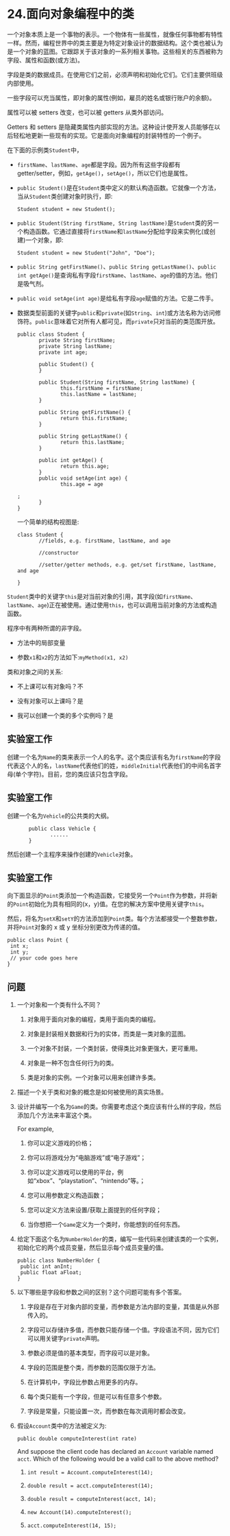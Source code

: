 # 24.面向对象编程中的类

一个对象本质上是一个事物的表示。一个物体有一些属性，就像任何事物都有特性一样。然而，编程世界中的类主要是为特定对象设计的数据结构。这个类也被认为是一个对象的蓝图。它跟踪关于该对象的一系列相关事物。这些相关的东西被称为字段、属性和函数(或方法)。

字段是类的数据成员。在使用它们之前，必须声明和初始化它们。它们主要供班级内部使用。

一些字段可以充当属性，即对象的属性(例如，雇员的姓名或银行账户的余额)。

属性可以被 setters 改变，也可以被 getters 从类外部访问。

Getters 和 setters 是隐藏类属性内部实现的方法。这种设计使开发人员能够在以后轻松地更新一些现有的实现。它是面向对象编程的封装特性的一个例子。

在下面的示例类`Student`中，

*   `firstName`、`lastName`、`age`都是字段。因为所有这些字段都有 getter/setter，例如，`getAge()`，`setAge()`，所以它们也是属性。

*   `public Student()`是在`Student`类中定义的默认构造函数。它就像一个方法，当从`Student`类创建对象时执行，即:

    ```
    Student student = new Student();

    ```

*   `public Student(String firstName, String lastName)`是`Student`类的另一个构造函数。它通过直接将`firstName`和`lastName`分配给字段来实例化(或创建)一个对象，即:

    ```
    Student student = new Student("John", "Doe");

    ```

*   `public String getFirstName()`、`public String getLastName()`、`public int getAge()`是查询私有字段`firstName`、`lastName`、`age`的值的方法。他们是吸气剂。

*   `public void setAge(int age)`是给私有字段`age`赋值的方法。它是二传手。

*   数据类型前面的关键字`public`和`private`(如`String`、`int`)或方法名称为访问修饰符。`public`意味着它对所有人都可见，而`private`只对当前的类范围开放。

    ```
    public class Student {
           private String firstName;
           private String lastName;
           private int age;

           public Student() {
           }

           public Student(String firstName, String lastName) {
                  this.firstName = firstName;
                  this.lastName = lastName;
           }

           public String getFirstName() {
                  return this.firstName;
           }

           public String getLastName() {
                  return this.lastName;
           }

           public int getAge() {
                  return this.age;
           }
           public void setAge(int age) {
                  this.age = age

    ;
           }
    }

    ```

    一个简单的结构视图是:

    ```
    class Student {
           //fields, e.g. firstName, lastName, and age

           //constructor

           //setter/getter methods, e.g. get/set firstName, lastName, and age

    }

    ```

`Student`类中的关键字`this`是对当前对象的引用，其字段(如`firstName`、`lastName`、`age`)正在被使用。通过使用`this`，也可以调用当前对象的方法或构造函数。

程序中有两种所谓的非字段。

*   方法中的局部变量

*   参数`x1`和`x2`的方法如下:`myMethod(x1, x2)`

类和对象之间的关系:

*   不上课可以有对象吗？不

*   没有对象可以上课吗？是

*   我可以创建一个类的多个实例吗？是

## 实验室工作

创建一个名为`Name`的类来表示一个人的名字。这个类应该有名为`firstName`的字段代表这个人的名，`lastName`代表他们的姓，`middleInitial`代表他们的中间名首字母(单个字符)。目前，您的类应该只包含字段。

## 实验室工作

创建一个名为`Vehicle`的公共类的大纲。

```
       public class Vehicle {
              ......
       }

```

然后创建一个主程序来操作创建的`Vehicle`对象。

## 实验室工作

向下面显示的`Point`类添加一个构造函数，它接受另一个`Point`作为参数，并将新的`Point`初始化为具有相同的(x，y)值。在您的解决方案中使用关键字`this`。

然后，将名为`setX`和`setY`的方法添加到`Point`类。每个方法都接受一个整数参数，并将`Point`对象的 x 或 y 坐标分别更改为传递的值。

```
public class Point {
 int x;
 int y;
 // your code goes here
}

```

## 问题

1.  一个对象和一个类有什么不同？
    1.  对象用于面向对象的编程，类用于面向类的编程。

    2.  对象是封装相关数据和行为的实体，而类是一类对象的蓝图。

    3.  一个对象不封装，一个类封装，使得类比对象更强大，更可重用。

    4.  对象是一种不包含任何行为的类。

    5.  类是对象的实例。一个对象可以用来创建许多类。

1.  描述一个关于类和对象的概念是如何被使用的真实场景。

2.  设计并编写一个名为`Game`的类。你需要考虑这个类应该有什么样的字段，然后添加几个方法来丰富这个类。

    For example,
    1.  你可以定义游戏的价格；

    2.  你可以将游戏分为“电脑游戏”或“电子游戏”；

    3.  你可以定义游戏可以使用的平台，例如“xbox”、“playstation”、“nintendo”等。；

    4.  您可以用参数定义构造函数；

    5.  您可以定义方法来设置/获取上面提到的任何字段；

    6.  当你想把一个`Game`定义为一个类时，你能想到的任何东西。

3.  给定下面这个名为`NumberHolder`的类，编写一些代码来创建该类的一个实例，初始化它的两个成员变量，然后显示每个成员变量的值。

    ```
    public class NumberHolder {
     public int anInt;
     public float aFloat;
    }

    ```

4.  以下哪些是字段和参数之间的区别？这个问题可能有多个答案。
    1.  字段是存在于对象内部的变量，而参数是方法内部的变量，其值是从外部传入的。

    2.  字段可以存储许多值，而参数只能存储一个值。字段语法不同，因为它们可以用关键字`private`声明。

    3.  参数必须是值的基本类型，而字段可以是对象。

    4.  字段的范围是整个类，而参数的范围仅限于方法。

    5.  在计算机中，字段比参数占用更多的内存。

    6.  每个类只能有一个字段，但是可以有任意多个参数。

    7.  字段是常量，只能设置一次，而参数在每次调用时都会改变。

5.  假设`Account`类中的方法被定义为:

    ```
    public double computeInterest(int rate)

    ```

    And suppose the client code has declared an `Account` variable named `acct`. Which of the following would be a valid call to the above method?
    1.  `int result = Account.computeInterest(14);`

    2.  `double result = acct.computeInterest(14);`

    3.  `double result = computeInterest(acct, 14);`

    4.  `new Account(14).computeInterest();`

    5.  `acct.computeInterest(14, 15);`